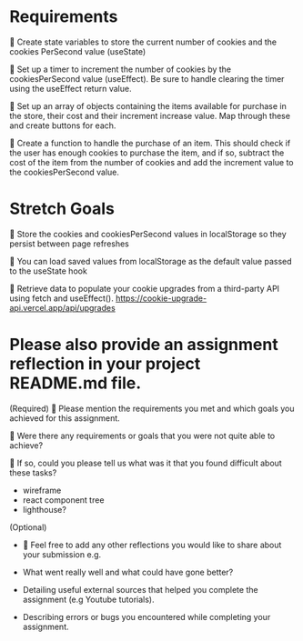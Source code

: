 # Requirements

🎯 Create state variables to store the current number of cookies and the cookies PerSecond value (useState)

🎯 Set up a timer to increment the number of cookies by the cookiesPerSecond value (useEffect). Be sure to handle clearing the timer using the useEffect return value.

🎯 Set up an array of objects containing the items available for purchase in the store, their cost and their increment increase value. Map through these and create buttons for each.

🎯 Create a function to handle the purchase of an item. This should check if the user has enough cookies to purchase the item, and if so, subtract the cost of the item from the number of cookies and add the increment value to the cookiesPerSecond value.

# Stretch Goals

🏹 Store the cookies and cookiesPerSecond values in localStorage so they persist between page refreshes

💭 You can load saved values from localStorage as the default value passed to the useState hook

🏹 Retrieve data to populate your cookie upgrades from a third-party API using fetch and useEffect().
https://cookie-upgrade-api.vercel.app/api/upgrades

# Please also provide an assignment reflection in your project README.md file.

(Required)
🎯 Please mention the requirements you met and which goals you achieved for this assignment.

🎯 Were there any requirements or goals that you were not quite able to achieve?

🎯 If so, could you please tell us what was it that you found difficult about these tasks?

- wireframe
- react component tree
- lighthouse?

(Optional)

- 🏹 Feel free to add any other reflections you would like to share about your submission e.g.

- What went really well and what could have gone better?
- Detailing useful external sources that helped you complete the assignment (e.g Youtube tutorials).
- Describing errors or bugs you encountered while completing your assignment.
